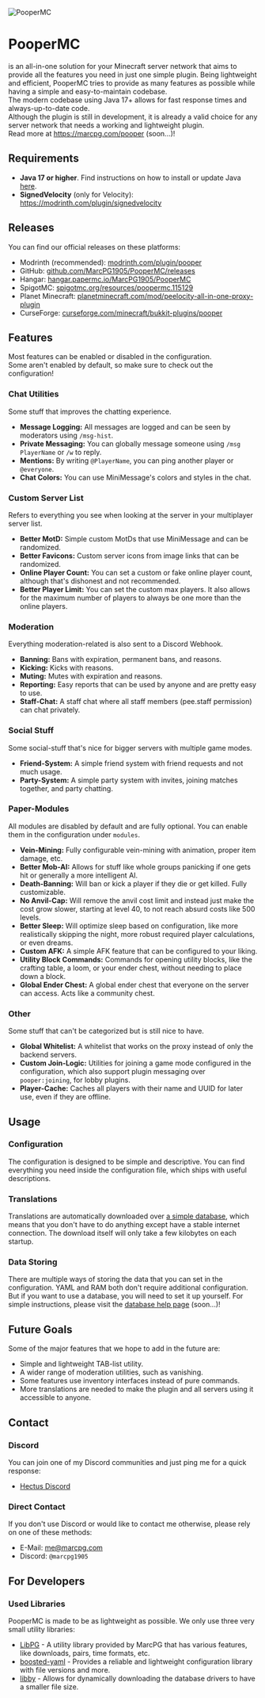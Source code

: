 ![PooperMC](https://marcpg.com/media/banner.png)

# PooperMC

is an all-in-one solution for your Minecraft server network that aims to provide all the features you need in just one simple plugin. Being lightweight and efficient, PooperMC tries to provide as many features as possible while having a simple and easy-to-maintain codebase.  
The modern codebase using Java 17+ allows for fast response times and always-up-to-date code.  
Although the plugin is still in development, it is already a valid choice for any server network that needs a working and lightweight plugin.  
Read more at https://marcpg.com/pooper (soon...)!

## Requirements

- **Java 17 or higher**. Find instructions on how to install or update Java [here](https://docs.papermc.io/misc/java-install).  
- **SignedVelocity** (only for Velocity): https://modrinth.com/plugin/signedvelocity

## Releases

You can find our official releases on these platforms:  
- Modrinth (recommended): [modrinth.com/plugin/pooper](https://modrinth.com/plugin/pooper)  
- GitHub: [github.com/MarcPG1905/PooperMC/releases](https://github.com/MarcPG1905/PooperMC/releases)  
- Hangar: [hangar.papermc.io/MarcPG1905/PooperMC](https://hangar.papermc.io/MarcPG1905/PooperMC)  
- SpigotMC: [spigotmc.org/resources/poopermc.115129](https://www.spigotmc.org/resources/poopermc.115129/)  
- Planet Minecraft: [planetminecraft.com/mod/peelocity-all-in-one-proxy-plugin](https://www.planetminecraft.com/mod/peelocity-all-in-one-proxy-plugin/)  
- CurseForge: [curseforge.com/minecraft/bukkit-plugins/pooper](https://www.curseforge.com/minecraft/bukkit-plugins/pooper)

## Features

Most features can be enabled or disabled in the configuration.  
Some aren't enabled by default, so make sure to check out the configuration!

### Chat Utilities  
Some stuff that improves the chatting experience.  
- **Message Logging:** All messages are logged and can be seen by moderators using `/msg-hist`.  
- **Private Messaging:** You can globally message someone using `/msg PlayerName` or `/w` to reply.  
- **Mentions:** By writing `@PlayerName`, you can ping another player or `@everyone`.  
- **Chat Colors:** You can use MiniMessage's colors and styles in the chat.

### Custom Server List  
Refers to everything you see when looking at the server in your multiplayer server list.  
- **Better MotD:** Simple custom MotDs that use MiniMessage and can be randomized.  
- **Better Favicons:** Custom server icons from image links that can be randomized.  
- **Online Player Count:** You can set a custom or fake online player count, although that's dishonest and not recommended.  
- **Better Player Limit:** You can set the custom max players. It also allows for the maximum number of players to always be one more than the online players.

### Moderation  
Everything moderation-related is also sent to a Discord Webhook.  
- **Banning:** Bans with expiration, permanent bans, and reasons.  
- **Kicking:** Kicks with reasons.  
- **Muting:** Mutes with expiration and reasons.  
- **Reporting:** Easy reports that can be used by anyone and are pretty easy to use.  
- **Staff-Chat:** A staff chat where all staff members (pee.staff permission) can chat privately.

### Social Stuff  
Some social-stuff that's nice for bigger servers with multiple game modes.  
- **Friend-System:** A simple friend system with friend requests and not much usage.  
- **Party-System:** A simple party system with invites, joining matches together, and party chatting.

### Paper-Modules  
All modules are disabled by default and are fully optional. You can enable them in the configuration under `modules`.  
- **Vein-Mining:** Fully configurable vein-mining with animation, proper item damage, etc.  
- **Better Mob-AI:** Allows for stuff like whole groups panicking if one gets hit or generally a more intelligent AI.  
- **Death-Banning:** Will ban or kick a player if they die or get killed. Fully customizable.  
- **No Anvil-Cap:** Will remove the anvil cost limit and instead just make the cost grow slower, starting at level 40, to not reach absurd costs like 500 levels.  
- **Better Sleep:** Will optimize sleep based on configuration, like more realistically skipping the night, more robust required player calculations, or even dreams.  
- **Custom AFK:** A simple AFK feature that can be configured to your liking.  
- **Utility Block Commands:** Commands for opening utility blocks, like the crafting table, a loom, or your ender chest, without needing to place down a block.  
- **Global Ender Chest:** A global ender chest that everyone on the server can access. Acts like a community chest.

### Other  
Some stuff that can't be categorized but is still nice to have.  
- **Global Whitelist:** A whitelist that works on the proxy instead of only the backend servers.  
- **Custom Join-Logic:** Utilities for joining a game mode configured in the configuration, which also support plugin messaging over `pooper:joining`, for lobby plugins.  
- **Player-Cache:** Caches all players with their name and UUID for later use, even if they are offline.

## Usage

### Configuration

The configuration is designed to be simple and descriptive. You can find everything you need inside the configuration file, which ships with useful descriptions.

### Translations

Translations are automatically downloaded over [a simple database](https://marcpg.com/poopermc/translations/), which means that you don't have to do anything except have a stable internet connection. The download itself will only take a few kilobytes on each startup.

### Data Storing

There are multiple ways of storing the data that you can set in the configuration. YAML and RAM both don't require additional configuration.  
But if you want to use a database, you will need to set it up yourself. For simple instructions, please visit the [database help page](https://marcpg.com/poopermc/database) (soon...)!

## Future Goals

Some of the major features that we hope to add in the future are:  
- Simple and lightweight TAB-list utility.  
- A wider range of moderation utilities, such as vanishing.  
- Some features use inventory interfaces instead of pure commands.  
- More translations are needed to make the plugin and all servers using it accessible to anyone.

## Contact

### Discord

You can join one of my Discord communities and just ping me for a quick response:  
- [Hectus Discord](https://discord.gg/txYEmBafB7)

### Direct Contact

If you don't use Discord or would like to contact me otherwise, please rely on one of these methods:  
- E-Mail: [me@marcpg.com](mailto:me@marcpg.com)  
- Discord: `@marcpg1905`

## For Developers

### Used Libraries

PooperMC is made to be as lightweight as possible. We only use three very small utility libraries:  
- [LibPG](https://github.com/MarcPG1905/LibPG) - A utility library provided by MarcPG that has various features, like downloads, pairs, time formats, etc.  
- [boosted-yaml](https://github.com/dejvokep/boosted-yaml) - Provides a reliable and lightweight configuration library with file versions and more.  
- [libby](https://github.com/AlessioDP/libby) - Allows for dynamically downloading the database drivers to have a smaller file size.
